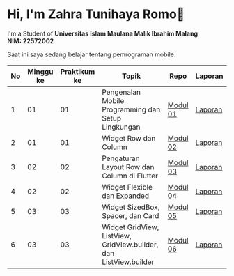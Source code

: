 # Hi, I'm Zahra Tunihaya Romo👋

I'm a Student of **Universitas Islam Maulana Malik Ibrahim Malang**  
**NIM: 22572002**

Saat ini saya sedang belajar tentang pemrograman mobile:

| No | Minggu ke | Praktikum ke | Topik                                                                 | Repo                                                                                     | Laporan                                                                 |
|----|-----------|--------------|----------------------------------------------------------------------|------------------------------------------------------------------------------------------|-------------------------------------------------------------------------|
| 1  | 01        | 01           | Pengenalan Mobile Programming dan Setup Lingkungan                   | [Modul 01](https://github.com/zahratunihaya/modul-1-pemrograman-mobile-praktikum)        | [Laporan](https://drive.google.com/file/d/1h5wDB3Ir74wctclcMBTvGF0Xm4bPjt-o/view?usp=drive_link)                                               |
| 2  | 01        | 01           | Widget Row dan Column                                                | [Modul 02](https://github.com/zahratunihaya/modul-2-pemrograman-mobile-praktikum)        | [Laporan](https://drive.google.com/file/d/1j-NMj7QYDLCnly8Kxcr93tXvJ2TQS49R/view?usp=drive_link)                                               |
| 3  | 02        | 02           | Pengaturan Layout Row dan Column di Flutter                          | [Modul 03](https://github.com/zahratunihaya/modul-3-pemrograman-mobile-praktikum)        | [Laporan](https://drive.google.com/file/d/1Xp6UpHjKX_STIdHPHY3YG9CsQjbpQU7u/view?usp=drive_link)                                               |
| 4  | 02        | 02           | Widget Flexible dan Expanded                                         | [Modul 04](https://github.com/zahratunihaya/modul-4-pemrograman-mobile-praktikum)        | [Laporan](https://drive.google.com/file/d/1W29KOTbdZoOX0cRvaK0NMRVTkpLCV-WA/view?usp=drive_link)                                               |
| 5  | 03        | 03           | Widget SizedBox, Spacer, dan Card                                    | [Modul 05](https://github.com/zahratunihaya/modul-5-pemrograman-mobile-praktikum)        | [Laporan](https://drive.google.com/file/d/1-MwOAjUco8-DVtKzF9UbXq05qSG-WaLW/view?usp=drive_link)                                               |
| 6  | 03        | 03           | Widget GridView, ListView, GridView.builder, dan ListView.builder    | [Modul 06](https://github.com/zahratunihaya/modul-6-pemrograman-mobile-praktikum)        | [Laporan](https://drive.google.com/file/d/1VjRd-zmOPHOb77YF67qU46TGmGn2uQr4/view?usp=drive_link)                                               |
